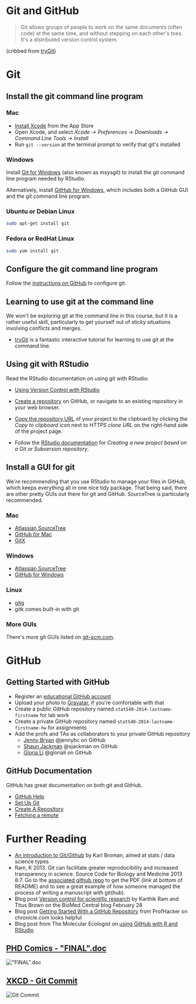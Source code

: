 Git and GitHub
==============

> Git allows groups of people to work on the same documents (often code)
at the same time, and without stepping on each other's toes. It's a
distributed version control system.

(cribbed from [tryGit][trygit])

Git
===

Install the git command line program
------------------------------------

### Mac

+ [Install Xcode](macappstores://itunes.apple.com/us/app/xcode/id497799835)
  from the App Store
+ Open Xcode, and select
  *Xcode -> Preferences -> Downloads -> Command Line Tools -> Install*
+ Run `git --version` at the terminal prompt to verify that git's installed

### Windows

Install [Git for Windows][msysgit] (also known as msysgit) to install
the git command line program needed by RStudio.

Alternatively, install [GitHub for Windows][githubwindows], which
includes both a GitHub GUI and the git command line program.

[msysgit]: http://msysgit.github.io/
[githubwindows]: http://windows.github.com/

### Ubuntu or Debian Linux

```sh
sudo apt-get install git
```

### Fedora or RedHat Linux

```sh
sudo yum install git
```

Configure the git command line program
--------------------------------------

Follow the [instructions on GitHub][ghsetup] to configure git.

[ghsetup]: https://help.github.com/articles/set-up-git

Learning to use git at the command line
---------------------------------------

We won't be exploring git at the command line in this course, but it
is a rather useful skill, particularly to get yourself out of sticky
situations involving conflicts and merges.

+ [tryGit][trygit] is a fantastic interactive tutorial for learning to
  use git at the command line.

[trygit]: http://try.github.io/

Using git with RStudio
----------------------

Read the RStudio documentation on using git with RStudio:

+ [Using Version Control with RStudio][rstudiogit]

+ [Create a repository][ghcreate] on GitHub, or navigate to an existing
  repository in your web browser.
+ [Copy the repository URL][ghclone] of your project to the clipboard by clicking the *Copy
  to clipboard* icon next to *HTTPS clone URL* on the right-hand side
  of the project page.
+ Follow the [RStudio documentation][rstudiogit] for
  *Creating a new project based on a Git or Subversion repository*.

[rstudiogit]: http://www.rstudio.com/ide/docs/version_control/overview
[ghcreate]: https://help.github.com/articles/create-a-repo
[ghclone]: https://help.github.com/articles/fetching-a-remote

Install a GUI for git
---------------------

We're recommending that you use RStudio to manage your files in
GitHub, which keeps everything all in one nice tidy package. That
being said, there are other pretty GUIs out there for git and GitHub.
SourceTree is particularly recommended.

### Mac

+ [Atlassian SourceTree](http://www.sourcetreeapp.com/)
+ [GitHub for Mac](http://mac.github.com/)
+ [GitX](http://gitx.frim.nl/)

### Windows

+ [Atlassian SourceTree](http://www.sourcetreeapp.com/)
+ [GitHub for Windows](http://windows.github.com/)

### Linux

+ [gitg](http://live.gnome.org/Gitg)
+ gitk comes built-in with git

### More GUIs

There's more git GUIs listed on
[git-scm.com](http://git-scm.com/downloads/guis).

GitHub
======

Getting Started with GitHub
---------------------------

+ Register an [educational GitHub account](http://GitHub.com/edu)
+ Upload your photo to [Gravatar](http://gravatar.com), if you're comfortable with that
+ Create a public GitHub repository named `stat540-2014-lastname-firstname` for lab work
+ Create a private GitHub repository named `stat540-2014-lastname-firstname-hw` for assignments
+ Add the profs and TAs as collaborators to your private GitHub repository
  - [Jenny Bryan](https://github.com/jennybc) @jennybc on GitHub
  - [Shaun Jackman](https://github.com/sjackman) @sjackman on GitHub
  - [Gloria Li](https://github.com/gloriali) @gloriali on GitHub

GitHub Documentation
--------------------

GitHub has great documentation on both git and GitHub.

+ [GitHub Help](https://help.github.com/)
+ [Set Up Git][ghsetup]
+ [Create A Repository][ghcreate]
+ [Fetching a remote][ghclone]

Further Reading
===============

+ [An introduction to Git/Github](http://kbroman.github.io/github_tutorial/)
  by Karl Broman, aimed at stats / data science types
+ Ram, K 2013. Git can facilitate greater reproducibility and
  increased transparency in science. Source Code for Biology and
  Medicine 2013 8:7. Go to the
  [associated github repo](https://github.com/karthikram/smb_git)
  to get the PDF (link at bottom of README) and to see a great example
  of how someone managed the process of writing a manuscript with
  git(hub).
+ Blog post [Version control for scientific research](http://blogs.biomedcentral.com/bmcblog/2013/02/28/version-control-for-scientific-research/)
  by Karthik Ram and Titus Brown on the BioMed Central blog February 28
+ Blog post [Getting Started With a GitHub Repository](http://chronicle.com/blogs/profhacker/getting-started-with-a-github-repository)
  from ProfHacker on chronicle.com looks helpful
+ Blog post from The Molecular Ecologist on
  [using GitHub with R and RStudio](http://www.molecularecologist.com/2013/11/using-github-with-r-and-rstudio/)

## [PHD Comics - "FINAL".doc](http://www.phdcomics.com/comics/archive.php?comicid=1531)

!["FINAL".doc](http://www.phdcomics.com/comics/archive/phd101212s.gif)

## [XKCD - Git Commit](http://xkcd.com/1296/)

![Git Commit](http://imgs.xkcd.com/comics/git_commit.png)
